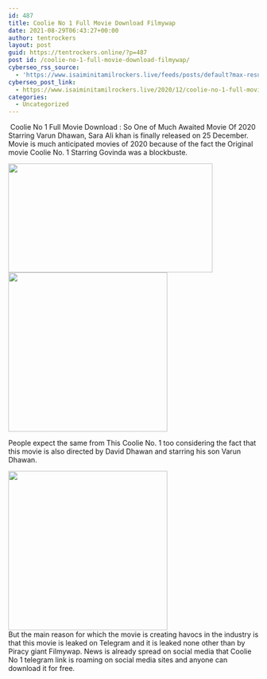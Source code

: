 ```yaml
---
id: 487
title: Coolie No 1 Full Movie Download Filmywap
date: 2021-08-29T06:43:27+00:00
author: tentrockers
layout: post
guid: https://tentrockers.online/?p=487
post id: /coolie-no-1-full-movie-download-filmywap/
cyberseo_rss_source:
  - 'https://www.isaiminitamilrockers.live/feeds/posts/default?max-results=150&start-index=151'
cyberseo_post_link:
  - https://www.isaiminitamilrockers.live/2020/12/coolie-no-1-full-movie-download-filmywap.html
categories:
  - Uncategorized
---
```

<meta content="&nbsp;Coolie No 1 Full Movie Download : So One of Much Awaited Movie Of 2020 Starring Varun Dhawan, Sara Ali khan is finally released on 25 Decem..." name="twitter:description" />

  


<center>
</center>

&nbsp;Coolie No 1 Full Movie Download : So One of Much Awaited Movie Of 2020 Starring Varun Dhawan, Sara Ali khan is finally released on 25 December. Movie is much anticipated movies of 2020 because of the fact the Original movie Coolie No. 1 Starring Govinda was a blockbuste.<ins data-width="0" data-height="0" class="n13d54f86a8" data-domain="//aaaaaco.com" data-affquery="/f5ff9bfd5d/13d54f86a8/?placementName=default"></ins>

<div class="separator">
  <a href="https://1.bp.blogspot.com/-ayPA9ISBlwg/X-QXrd8UpYI/AAAAAAAAAGQ/EDfxQB8rb18F-VP9jV2yyliZORjWw_qYQCLcBGAsYHQ/s1280/858269-varundhawan-saraalikhan-coolieno11.jpg" imageanchor="1"><img loading="lazy" border="0" data-original-height="720" data-original-width="1280" height="219" src="https://1.bp.blogspot.com/-ayPA9ISBlwg/X-QXrd8UpYI/AAAAAAAAAGQ/EDfxQB8rb18F-VP9jV2yyliZORjWw_qYQCLcBGAsYHQ/w411-h219/858269-varundhawan-saraalikhan-coolieno11.jpg" width="411" /></a>
</div>



<div class="separator">
  <a href="https://aaaaaco.com/b7e8e06d99/1cd0e51d31/?placementName=default" imageanchor="1" target="_blank" rel="noopener"><img border="0" data-original-height="166" data-original-width="800" src="https://1.bp.blogspot.com/-Xw1dBK3KcGY/X-QX1UTyikI/AAAAAAAAAGU/zLx0nA75AKYAaVdtEsuyQtgZkxtbUoADACLcBGAsYHQ/s320/unnamed.gif" width="320" /></a>
</div>

<ins data-width="0" data-height="0" class="n13d54f86a8" data-domain="//aaaaaco.com" data-affquery="/f5ff9bfd5d/13d54f86a8/?placementName=default"></ins>

People expect the same from This Coolie No. 1 too considering the fact that this movie is also directed by David Dhawan and starring his son Varun Dhawan.<ins data-width="0" data-height="0" class="n13d54f86a8" data-domain="//aaaaaco.com" data-affquery="/f5ff9bfd5d/13d54f86a8/?placementName=default"></ins>

<div class="separator">
  <a href="https://aaaaaco.com/b7e8e06d99/1cd0e51d31/?placementName=default" imageanchor="1" target="_blank" rel="noopener"><img border="0" data-original-height="166" data-original-width="800" src="https://1.bp.blogspot.com/-b2nXT7C20r8/X-QX5vCs8kI/AAAAAAAAAGY/QiZT4-XWI5kdl2yb4d5cgsnGORMxmDDWgCLcBGAsYHQ/s320/unnamed.gif" width="320" /></a>
</div>

<div class="separator">
  <span>But the main reason for which the movie is creating havocs in the industry is that this movie is leaked on Telegram and it is leaked none other than by Piracy giant Filmywap. News is already spread on social media that Coolie No 1 telegram link is roaming on social media sites and anyone can download it for free.</span>
</div>

<center>
</center>